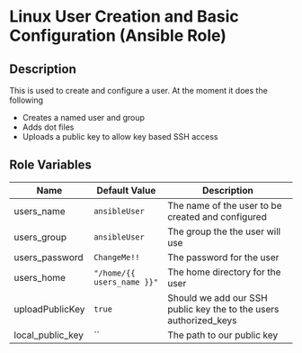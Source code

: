# Linux User Creation and Basic Configuration (Ansible Role)

## Description

This is used to create and configure a user. At the moment it does the following

 * Creates a named user and group
 * Adds dot files
 * Uploads a public key to allow key based SSH access

## Role Variables

| Name               | Default Value                      | Description                                                       |
| ------------------ | ---------------------------------- | ----------------------------------------------------------------- |
| users_name         | `ansibleUser`                      | The name of the user to be created and configured                 |
| users_group        | `ansibleUser`                      | The group the the user will use                                   |
| users_password     | `ChangeMe!!`                       | The password for the user                                         |
| users_home         | `"/home/{{ users_name }}"`         | The home directory for the user                                   |
| uploadPublicKey    | `true`                             | Should we add our SSH public key the to the users authorized_keys |
| local_public_key   | ``                                 | The path to our public key                                        |
